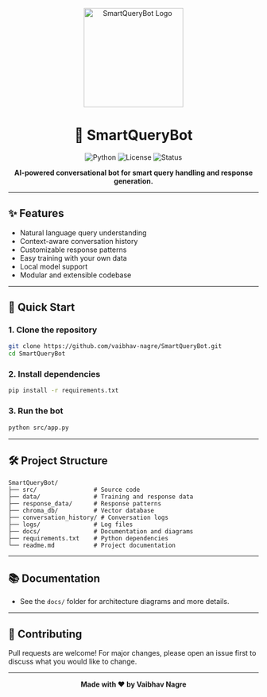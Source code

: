 <p align="center">
  <img src="" alt="SmartQueryBot Logo" width="200"/>
</p>

<h1 align="center">🤖 SmartQueryBot</h1>

<p align="center">
  <img src="https://img.shields.io/badge/Python-3.8%2B-blue?logo=python" alt="Python">
  <img src="https://img.shields.io/badge/License-MIT-green" alt="License">
  <img src="https://img.shields.io/badge/Status-Active-brightgreen" alt="Status">
</p>

<p align="center">
  <b>AI-powered conversational bot for smart query handling and response generation.</b>
</p>

---

## ✨ Features

- Natural language query understanding
- Context-aware conversation history
- Customizable response patterns
- Easy training with your own data
- Local model support
- Modular and extensible codebase

---

## 🚀 Quick Start

### 1. Clone the repository

```bash
git clone https://github.com/vaibhav-nagre/SmartQueryBot.git
cd SmartQueryBot
```

### 2. Install dependencies

```bash
pip install -r requirements.txt
```

### 3. Run the bot

```bash
python src/app.py
```

---

## 🛠️ Project Structure

```
SmartQueryBot/
├── src/                # Source code
├── data/               # Training and response data
├── response_data/      # Response patterns
├── chroma_db/          # Vector database
├── conversation_history/ # Conversation logs
├── logs/               # Log files
├── docs/               # Documentation and diagrams
├── requirements.txt    # Python dependencies
└── readme.md           # Project documentation
```

---

## 📚 Documentation

- See the `docs/` folder for architecture diagrams and more details.

---

## 🤝 Contributing

Pull requests are welcome! For major changes, please open an issue first to discuss what you would like to change.

---

<p align="center">
  <b>Made with ❤️ by Vaibhav Nagre</b>
</p>
